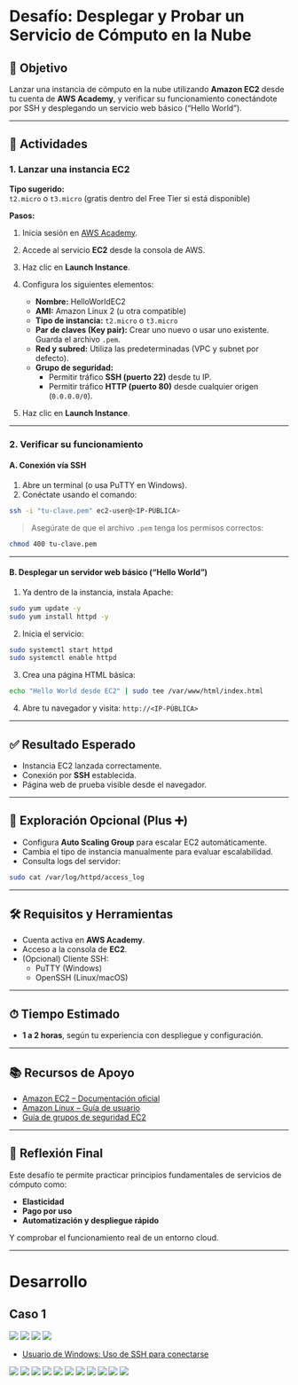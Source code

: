 # Desafío: Desplegar y Probar un Servicio de Cómputo en la Nube

## 🎯 Objetivo

Lanzar una instancia de cómputo en la nube utilizando **Amazon EC2** desde tu cuenta de **AWS Academy**, y verificar su funcionamiento conectándote por SSH y desplegando un servicio web básico (“Hello World”).

---

## 📌 Actividades

### 1. Lanzar una instancia EC2

**Tipo sugerido:**  
`t2.micro` o `t3.micro` (gratis dentro del Free Tier si está disponible)

**Pasos:**

1. Inicia sesión en [AWS Academy](https://awsacademy.instructure.com/).
2. Accede al servicio **EC2** desde la consola de AWS.
3. Haz clic en **Launch Instance**.
4. Configura los siguientes elementos:
   - **Nombre:** HelloWorldEC2
   - **AMI:** Amazon Linux 2 (u otra compatible)
   - **Tipo de instancia:** `t2.micro` o `t3.micro`
   - **Par de claves (Key pair):** Crear uno nuevo o usar uno existente. Guarda el archivo `.pem`.
   - **Red y subred:** Utiliza las predeterminadas (VPC y subnet por defecto).
   - **Grupo de seguridad:**
     - Permitir tráfico **SSH (puerto 22)** desde tu IP.
     - Permitir tráfico **HTTP (puerto 80)** desde cualquier origen (`0.0.0.0/0`).

5. Haz clic en **Launch Instance**.

---

### 2. Verificar su funcionamiento

#### A. Conexión vía SSH

1. Abre un terminal (o usa PuTTY en Windows).
2. Conéctate usando el comando:

```bash
ssh -i "tu-clave.pem" ec2-user@<IP-PÚBLICA>
```

> Asegúrate de que el archivo `.pem` tenga los permisos correctos:

```bash
chmod 400 tu-clave.pem
```

---

#### B. Desplegar un servidor web básico (“Hello World”)

1. Ya dentro de la instancia, instala Apache:

```bash
sudo yum update -y
sudo yum install httpd -y
```

2. Inicia el servicio:

```bash
sudo systemctl start httpd
sudo systemctl enable httpd
```

3. Crea una página HTML básica:

```bash
echo "Hello World desde EC2" | sudo tee /var/www/html/index.html
```

4. Abre tu navegador y visita: `http://<IP-PÚBLICA>`

---

## ✅ Resultado Esperado

- Instancia EC2 lanzada correctamente.
- Conexión por **SSH** establecida.
- Página web de prueba visible desde el navegador.

---

## 🔎 Exploración Opcional (Plus ➕)

- Configura **Auto Scaling Group** para escalar EC2 automáticamente.
- Cambia el tipo de instancia manualmente para evaluar escalabilidad.
- Consulta logs del servidor:

```bash
sudo cat /var/log/httpd/access_log
```

---

## 🛠 Requisitos y Herramientas

- Cuenta activa en **AWS Academy**.
- Acceso a la consola de **EC2**.
- (Opcional) Cliente SSH:
  - PuTTY (Windows)
  - OpenSSH (Linux/macOS)

---

## ⏱ Tiempo Estimado

- **1 a 2 horas**, según tu experiencia con despliegue y configuración.

---

## 📚 Recursos de Apoyo

- [Amazon EC2 – Documentación oficial](https://docs.aws.amazon.com/es_ec2/index.html)
- [Amazon Linux – Guía de usuario](https://docs.aws.amazon.com/amazon-linux/)
- [Guía de grupos de seguridad EC2](https://docs.aws.amazon.com/AWSEC2/latest/UserGuide/ec2-security-groups.html)

---

## 🧠 Reflexión Final

Este desafío te permite practicar principios fundamentales de servicios de cómputo como:

- **Elasticidad**
- **Pago por uso**
- **Automatización y despliegue rápido**

Y comprobar el funcionamiento real de un entorno cloud.

---

# Desarrollo

## Caso 1

<img src="..\Img\M4\L4\Ejercicio\M4-L4-Ejercicio-01.png">
<img src="..\Img\M4\L4\Ejercicio\M4-L4-Ejercicio-02.png">
<img src="..\Img\M4\L4\Ejercicio\M4-L4-Ejercicio-03.png">
<img src="..\Img\M4\L4\Ejercicio\M4-L4-Ejercicio-04.png">

- [Usuario de Windows: Uso de SSH para conectarse
](https://labs.vocareum.com/web/4167329/4299576.0/ASNLIB/public/docs/lang/es-es/README.html?vockey=f89ce645f829c1a0904304c4a4d0d451e954df78d817cda84241cdb9aa964845#sshwindows)

<img src="..\Img\M4\L4\Ejercicio\M4-L4-Ejercicio-05.png">
<img src="..\Img\M4\L4\Ejercicio\M4-L4-Ejercicio-06.png">
<img src="..\Img\M4\L4\Ejercicio\M4-L4-Ejercicio-07.png">
<img src="..\Img\M4\L4\Ejercicio\M4-L4-Ejercicio-08.png">
<img src="..\Img\M4\L4\Ejercicio\M4-L4-Ejercicio-09.png">
<img src="..\Img\M4\L4\Ejercicio\M4-L4-Ejercicio-10.png">
<img src="..\Img\M4\L4\Ejercicio\M4-L4-Ejercicio-11.png">
<img src="..\Img\M4\L4\Ejercicio\M4-L4-Ejercicio-12.png">
<img src="..\Img\M4\L4\Ejercicio\M4-L4-Ejercicio-13.png">
<img src="..\Img\M4\L4\Ejercicio\M4-L4-Ejercicio-14.png">
<img src="..\Img\M4\L4\Ejercicio\M4-L4-Ejercicio-15.png">